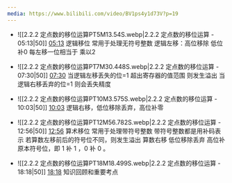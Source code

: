 ```yaml
---
media: https://www.bilibili.com/video/BV1ps4y1d73V?p=19
---
```


- ![[2.2.2 定点数的移位运算PT5M13.54S.webp|2.2.2 定点数的移位运算 - 05:13|50]] [05:13](https://www.bilibili.com/video/BV1ps4y1d73V?p=19&t=313.539948#t=05:13.54) 逻辑移位 常用于处理无符号整数  逻辑左移：高位移除 低位补0
每左移一位相当于 乘以2      

- ![[2.2.2 定点数的移位运算PT7M30.448S.webp|2.2.2 定点数的移位运算 - 07:30|50]] [07:30](https://www.bilibili.com/video/BV1ps4y1d73V?p=19&t=450.447799#t=07:30.45)  当逻辑左移丢失的位=1 超出寄存器的值范围 则发生溢出   当逻辑右移丢弃的位=1 则会丢失精度
- ![[2.2.2 定点数的移位运算PT10M3.575S.webp|2.2.2 定点数的移位运算 - 10:03|50]] [10:03](https://www.bilibili.com/video/BV1ps4y1d73V?p=19&t=603.57493#t=10:03.57)  逻辑右移，低位移除丢弃，高位补零 
 
- ![[2.2.2 定点数的移位运算PT12M56.782S.webp|2.2.2 定点数的移位运算 - 12:56|50]] [12:56](https://www.bilibili.com/video/BV1ps4y1d73V?p=19&t=776.78231#t=12:56.78) 算术移位 常用于处理带符号整数 带符号整数都是用补码表示 若算数左移前后的符号位不同，则发生溢出  算数右移 低位移除丢弃 高位补 原本符号位，即 1 补 1 ，0 补 0 。

- ![[2.2.2 定点数的移位运算PT18M18.499S.webp|2.2.2 定点数的移位运算 - 18:18|50]] [18:18](https://www.bilibili.com/video/BV1ps4y1d73V?p=19&t=1098.498841#t=18:18.50)  知识回顾和重要考点